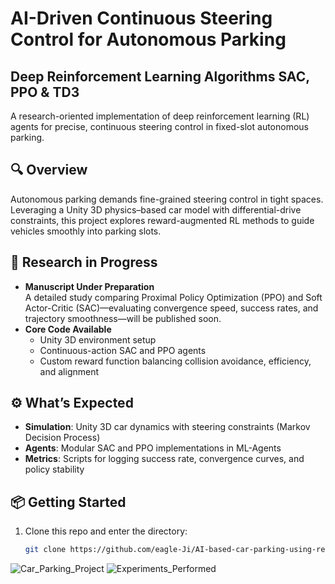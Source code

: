 
# AI-Driven Continuous Steering Control for Autonomous Parking
## Deep Reinforcement Learning Algorithms SAC, PPO & TD3

A research-oriented implementation of deep reinforcement learning (RL) agents for precise, continuous steering control in fixed-slot autonomous parking.

## 🔍 Overview

Autonomous parking demands fine-grained steering control in tight spaces. Leveraging a Unity 3D physics–based car model with differential-drive constraints, this project explores reward-augmented RL methods to guide vehicles smoothly into parking slots.

## 🚧 Research in Progress

- **Manuscript Under Preparation**  
  A detailed study comparing Proximal Policy Optimization (PPO) and Soft Actor-Critic (SAC)—evaluating convergence speed, success rates, and trajectory smoothness—will be published soon.  
- **Core Code Available**  
  - Unity 3D environment setup  
  - Continuous-action SAC and PPO agents  
  - Custom reward function balancing collision avoidance, efficiency, and alignment  

## ⚙️ What’s Expected

- **Simulation**: Unity 3D car dynamics with steering constraints (Markov Decision Process)  
- **Agents**: Modular SAC and PPO implementations in ML-Agents
- **Metrics**: Scripts for logging success rate, convergence curves, and policy stability  

## 📦 Getting Started

1. Clone this repo and enter the directory:  
   ```bash
   git clone https://github.com/eagle-Ji/AI-based-car-parking-using-reinforcement-learning

![Car_Parking_Project](Car_Parking_Project.jpg)
![Experiments_Performed](Experiments_Performed.png)
